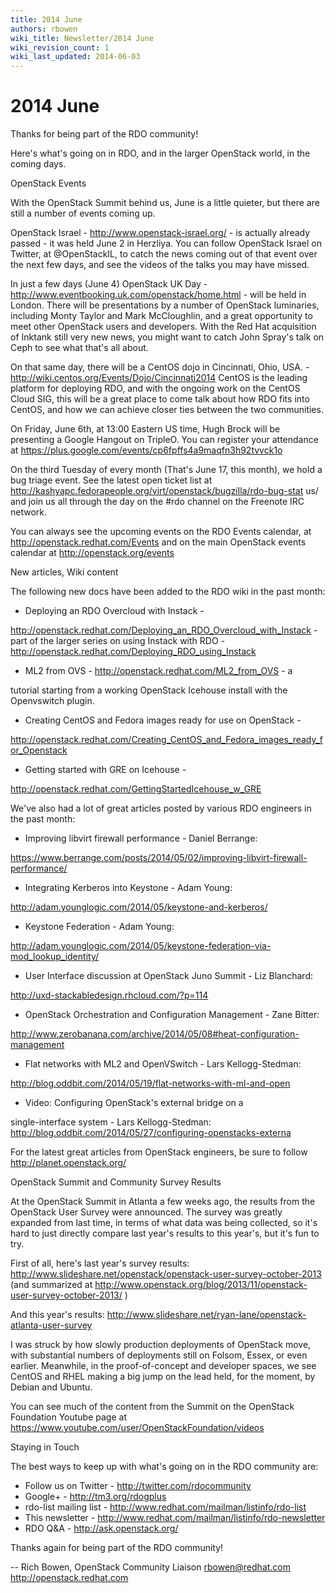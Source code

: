 ```yaml
---
title: 2014 June
authors: rbowen
wiki_title: Newsletter/2014 June
wiki_revision_count: 1
wiki_last_updated: 2014-06-03
---
```


# 2014 June

Thanks for being part of the RDO community!

Here's what's going on in RDO, and in the larger OpenStack world, in the coming days.

OpenStack Events

With the OpenStack Summit behind us, June is a little quieter, but there are still a number of events coming up.

OpenStack Israel - <http://www.openstack-israel.org/> - is actually already passed - it was held June 2 in Herzliya. You can follow OpenStack Israel on Twitter, at @OpenStackIL, to catch the news coming out of that event over the next few days, and see the videos of the talks you may have missed.

In just a few days (June 4) OpenStack UK Day - <http://www.eventbooking.uk.com/openstack/home.html> - will be held in London. There will be presentations by a number of OpenStack luminaries, including Monty Taylor and Mark McCloughlin, and a great opportunity to meet other OpenStack users and developers. With the Red Hat acquisition of Inktank still very new news, you might want to catch John Spray's talk on Ceph to see what that's all about.

On that same day, there will be a CentOS dojo in Cincinnati, Ohio, USA. - <http://wiki.centos.org/Events/Dojo/Cincinnati2014> CentOS is the leading platform for deploying RDO, and with the ongoing work on the CentOS Cloud SIG, this will be a great place to come talk about how RDO fits into CentOS, and how we can achieve closer ties between the two communities.

On Friday, June 6th, at 13:00 Eastern US time, Hugh Brock will be presenting a Google Hangout on TripleO. You can register your attendance at <https://plus.google.com/events/cp6fpffs4a9maqfn3h92tvvck1o>

On the third Tuesday of every month (That's June 17, this month), we hold a bug triage event. See the latest open ticket list at <http://kashyapc.fedorapeople.org/virt/openstack/bugzilla/rdo-bug-stat> us/ and join us all through the day on the #rdo channel on the Freenote IRC network.

You can always see the upcoming events on the RDO Events calendar, at <http://openstack.redhat.com/Events> and on the main OpenStack events calendar at <http://openstack.org/events>

New articles, Wiki content

The following new docs have been added to the RDO wiki in the past month:

*   Deploying an RDO Overcloud with Instack -

<http://openstack.redhat.com/Deploying_an_RDO_Overcloud_with_Instack> - part of the larger series on using Instack with RDO - <http://openstack.redhat.com/Deploying_RDO_using_Instack>

*   ML2 from OVS - <http://openstack.redhat.com/ML2_from_OVS> - a

tutorial starting from a working OpenStack Icehouse install with the Openvswitch plugin.

*   Creating CentOS and Fedora images ready for use on OpenStack -

<http://openstack.redhat.com/Creating_CentOS_and_Fedora_images_ready_for_Openstack>

*   Getting started with GRE on Icehouse -

<http://openstack.redhat.com/GettingStartedIcehouse_w_GRE>

We've also had a lot of great articles posted by various RDO engineers in the past month:

*   Improving libvirt firewall performance - Daniel Berrange:

<https://www.berrange.com/posts/2014/05/02/improving-libvirt-firewall-performance/>

*   Integrating Kerberos into Keystone - Adam Young:

<http://adam.younglogic.com/2014/05/keystone-and-kerberos/>

*   Keystone Federation - Adam Young:

<http://adam.younglogic.com/2014/05/keystone-federation-via-mod_lookup_identity/>

*   User Interface discussion at OpenStack Juno Summit - Liz Blanchard:

<http://uxd-stackabledesign.rhcloud.com/?p=114>

*   OpenStack Orchestration and Configuration Management - Zane Bitter:

<http://www.zerobanana.com/archive/2014/05/08#heat-configuration-management>

*   Flat networks with ML2 and OpenVSwitch - Lars Kellogg-Stedman:

<http://blog.oddbit.com/2014/05/19/flat-networks-with-ml-and-open>

*   Video: Configuring OpenStack's external bridge on a

single-interface system - Lars Kellogg-Stedman: <http://blog.oddbit.com/2014/05/27/configuring-openstacks-externa>

For the latest great articles from OpenStack engineers, be sure to follow <http://planet.openstack.org/>

OpenStack Summit and Community Survey Results

At the OpenStack Summit in Atlanta a few weeks ago, the results from the OpenStack User Survey were announced. The survey was greatly expanded from last time, in terms of what data was being collected, so it's hard to just directly compare last year's results to this year's, but it's fun to try.

First of all, here's last year's survey results: <http://www.slideshare.net/openstack/openstack-user-survey-october-2013> (and summarized at <http://www.openstack.org/blog/2013/11/openstack-user-survey-october-2013/> )

And this year's results: <http://www.slideshare.net/ryan-lane/openstack-atlanta-user-survey>

I was struck by how slowly production deployments of OpenStack move, with substantial numbers of deployments still on Folsom, Essex, or even earlier. Meanwhile, in the proof-of-concept and developer spaces, we see CentOS and RHEL making a big jump on the lead held, for the moment, by Debian and Ubuntu.

You can see much of the content from the Summit on the OpenStack Foundation Youtube page at <https://www.youtube.com/user/OpenStackFoundation/videos>

Staying in Touch

The best ways to keep up with what's going on in the RDO community are:

*   Follow us on Twitter - <http://twitter.com/rdocommunity>
*   Google+ - <http://tm3.org/rdogplus>
*   rdo-list mailing list - <http://www.redhat.com/mailman/listinfo/rdo-list>
*   This newsletter - <http://www.redhat.com/mailman/listinfo/rdo-newsletter>
*   RDO Q&A - <http://ask.openstack.org/>

Thanks again for being part of the RDO community!

-- Rich Bowen, OpenStack Community Liaison rbowen@redhat.com <http://openstack.redhat.com>
